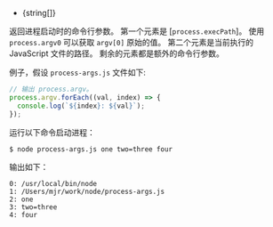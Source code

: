 <!-- YAML
added: v0.1.27
-->

* {string[]}

返回进程启动时的命令行参数。
第一个元素是 [`process.execPath`]。
使用 `process.argv0` 可以获取 `argv[0]` 原始的值。
第二个元素是当前执行的 JavaScript 文件的路径。
剩余的元素都是额外的命令行参数。

例子，假设 `process-args.js` 文件如下:

```js
// 输出 process.argv。
process.argv.forEach((val, index) => {
  console.log(`${index}: ${val}`);
});
```

运行以下命令启动进程：

```console
$ node process-args.js one two=three four
```

输出如下：

```text
0: /usr/local/bin/node
1: /Users/mjr/work/node/process-args.js
2: one
3: two=three
4: four
```

